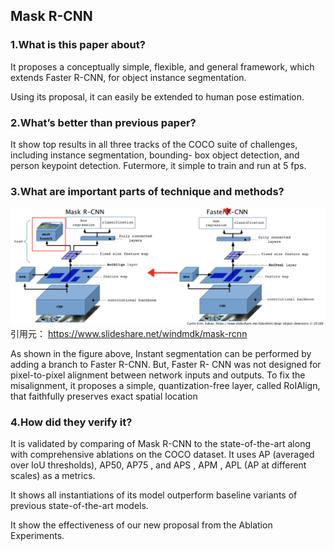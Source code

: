 ## Mask R-CNN

### 1.What is this paper about?

It proposes a conceptually simple, flexible, and general framework, which extends Faster R-CNN, for object instance segmentation.

Using its proposal, it can easily be extended to human pose estimation.

### 2.What’s better than previous paper?

It show top results in all three tracks of the COCO suite of challenges, including instance segmentation, bounding- box object detection, and person keypoint detection. Futermore, it simple to train and run at 5 fps.  

### 3.What are important parts of technique and methods?

![model](../../img/Mask_RCNN_model.jpg) 
引用元： https://www.slideshare.net/windmdk/mask-rcnn

As shown in the figure above, Instant segmentation can be performed by adding a branch to Faster R-CNN. But, Faster R- CNN was not designed for pixel-to-pixel alignment between network inputs and outputs. To fix the misalignment, it proposes a simple, quantization-free layer, called RoIAlign, that faithfully preserves exact spatial location

### 4.How did they verify it?

It is validated by comparing of Mask R-CNN to the state-of-the-art along with comprehensive ablations on the COCO dataset. It uses AP (averaged over IoU thresholds), AP50, AP75 , and APS , APM , APL (AP at different scales) as a metrics.

It shows all instantiations of its model outperform baseline variants of previous state-of-the-art models.

It show the effectiveness of our new proposal from the Ablation Experiments.


